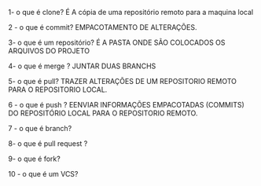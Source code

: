 1- o que é clone?
 É A cópia de uma repositório remoto para a maquina local
 
2 - o que é commit?
EMPACOTAMENTO DE ALTERAÇÕES.

3- o que é um repositório?
É A PASTA ONDE SÃO COLOCADOS OS ARQUIVOS DO PROJETO

4- o que é merge ? 
JUNTAR DUAS BRANCHS 

5- o que é  pull?
TRAZER ALTERAÇÕES DE UM REPOSITORIO REMOTO PARA O REPOSITORIO LOCAL.

6 - o que é push ?
EENVIAR INFORMAÇÕES EMPACOTADAS (COMMITS) DO REPOSITÓRIO LOCAL PARA O REPOSITORIO REMOTO.	

7 - o que é branch?

8- o que é pull request ?

9-  o que é fork? 

10 - o que é um VCS?